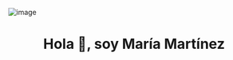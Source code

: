
![image](https://www.canva.com/design/DAFy2G71lbA/yhMRxEbltFRG7cCl8A_pYA/watch?utm_content=DAFy2G71lbA&utm_campaign=designshare&utm_medium=link&utm_source=editor.gif)



<h1 align="center">Hola 👋, soy María Martínez</h1> 


